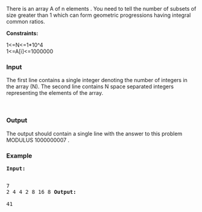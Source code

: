 <p>There is an array A of n elements . You need to tell the number of subsets of size greater than 1 which can form geometric progressions having integral common ratios.</p>
<p><strong>Constraints:</strong></p>
<p>1&lt;=N&lt;=1*10^4<br>1&lt;=A[i]&lt;=1000000</p>
<h3>Input</h3>
<p>The first line contains a single integer denoting the number of integers in the array (N). The second line contains N space separated integers representing the elements of the array.</p>
<p>&nbsp;</p>
<h3>Output</h3>
<p>The output should contain a single line with the answer to this problem MODULUS 1000000007 .<span class="AM">&nbsp;</span></p>
<h3>Example</h3>
<pre><strong>Input:</strong>

7<br>2 4 4 2 8 16 8
<strong>Output:</strong><br><br>41
</pre>